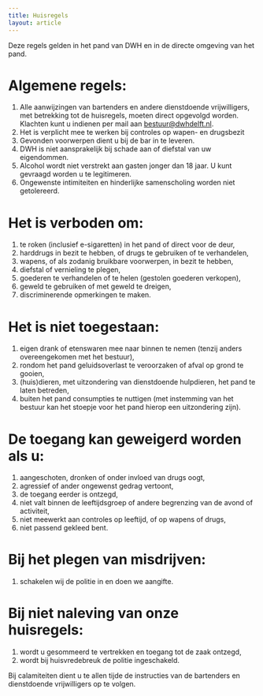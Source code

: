 ```yaml
---
title: Huisregels
layout: article
---
```


Deze regels gelden in het pand van DWH en in de directe omgeving van het pand.

# Algemene regels:

1. Alle aanwijzingen van bartenders en andere dienstdoende vrijwilligers, met betrekking tot de huisregels, moeten direct opgevolgd worden. Klachten kunt u indienen per mail aan bestuur@dwhdelft.nl.
2. Het is verplicht mee te werken bij controles op wapen- en drugsbezit
3. Gevonden voorwerpen dient u bij de bar in te leveren.
4. DWH is niet aansprakelijk bij schade aan of diefstal van uw eigendommen.
5. Alcohol wordt niet verstrekt aan gasten jonger dan 18 jaar. U kunt gevraagd worden u te legitimeren.
6. Ongewenste intimiteiten en hinderlijke samenscholing worden niet getolereerd.

# Het is verboden om:

1. te roken (inclusief e-sigaretten) in het pand of direct voor de deur,
2. harddrugs in bezit te hebben, of drugs te gebruiken of te verhandelen,
3. wapens, of als zodanig bruikbare voorwerpen, in bezit te hebben,
4. diefstal of vernieling te plegen,
5. goederen te verhandelen of te helen (gestolen goederen verkopen),
6. geweld te gebruiken of met geweld te dreigen,
7. discriminerende opmerkingen te maken.

# Het is niet toegestaan:

1. eigen drank of etenswaren mee naar binnen te nemen (tenzij anders overeengekomen met het bestuur),
2. rondom het pand geluidsoverlast te veroorzaken of afval op grond te gooien,
3. (huis)dieren, met uitzondering van dienstdoende hulpdieren, het pand te laten betreden,
4. buiten het pand consumpties te nuttigen (met instemming van het bestuur kan het stoepje voor het pand hierop een uitzondering zijn).

# De toegang kan geweigerd worden als u:

1. aangeschoten, dronken of onder invloed van drugs oogt,
2. agressief of ander ongewenst gedrag vertoont,
3. de toegang eerder is ontzegd,
4. niet valt binnen de leeftijdsgroep of andere begrenzing van de avond of activiteit,
5. niet meewerkt aan controles op leeftijd, of op wapens of drugs,
6. niet passend gekleed bent.

# Bij het plegen van misdrijven:

1. schakelen wij de politie in en doen we aangifte.

# Bij niet naleving van onze huisregels:

1. wordt u gesommeerd te vertrekken en toegang tot de zaak ontzegd,
2. wordt bij huisvredebreuk de politie ingeschakeld.

Bij calamiteiten dient u te allen tijde de instructies van de bartenders en dienstdoende vrijwilligers op te volgen.
